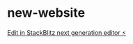 # new-website

[Edit in StackBlitz next generation editor ⚡️](https://stackblitz.com/~/github.com/xSkyyy/new-website)